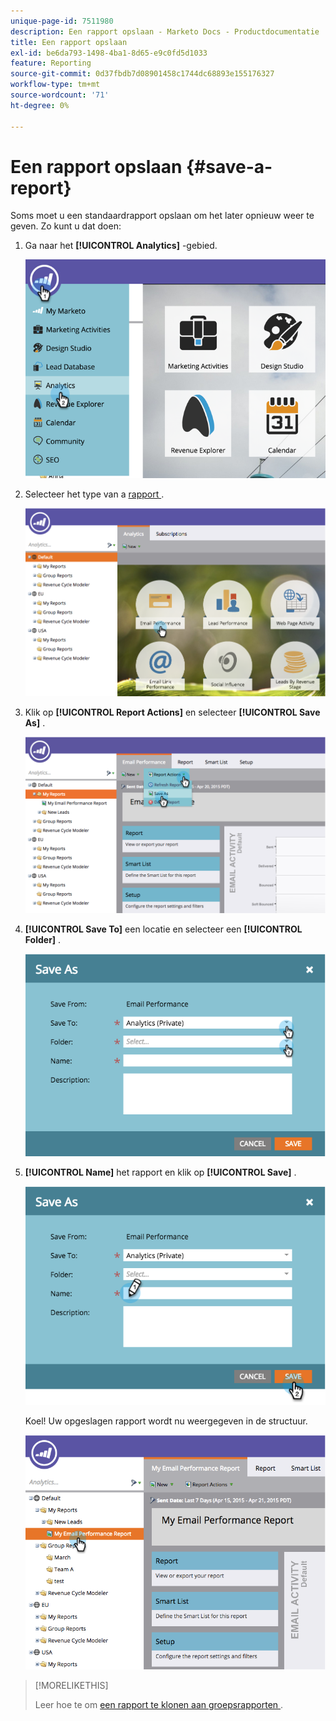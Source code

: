 ```yaml
---
unique-page-id: 7511980
description: Een rapport opslaan - Marketo Docs - Productdocumentatie
title: Een rapport opslaan
exl-id: be6da793-1498-4ba1-8d65-e9c0fd5d1033
feature: Reporting
source-git-commit: 0d37fbdb7d08901458c1744dc68893e155176327
workflow-type: tm+mt
source-wordcount: '71'
ht-degree: 0%

---
```


# Een rapport opslaan {#save-a-report}

Soms moet u een standaardrapport opslaan om het later opnieuw weer te geven. Zo kunt u dat doen:

1. Ga naar het **[!UICONTROL Analytics]** -gebied.

   ![](assets/image2015-4-30-11-3a50-3a5.png)

1. Selecteer het type van a [ rapport ](/help/marketo/product-docs/reporting/basic-reporting/report-types/report-type-overview.md).

   ![](assets/image2015-4-20-16-3a57-3a42.png)

1. Klik op **[!UICONTROL Report Actions]** en selecteer **[!UICONTROL Save As]** .

   ![](assets/image2015-4-20-17-3a4-3a11.png)

1. **[!UICONTROL Save To]** een locatie en selecteer een **[!UICONTROL Folder]** .

   ![](assets/image2015-4-20-17-3a33-3a25.png)

1. **[!UICONTROL Name]** het rapport en klik op **[!UICONTROL Save]** .

   ![](assets/image2015-4-20-17-3a34-3a57.png)

   Koel! Uw opgeslagen rapport wordt nu weergegeven in de structuur.

   ![](assets/image2015-4-21-11-3a12-3a40.png)

>[!MORELIKETHIS]
>
>Leer hoe te om [ een rapport te klonen aan groepsrapporten ](/help/marketo/product-docs/reporting/basic-reporting/report-activity/clone-a-report-to-group-reports.md).
